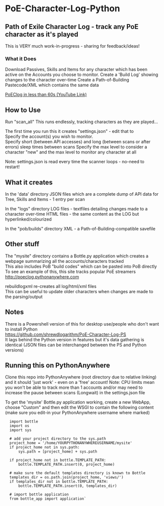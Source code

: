 # PoE-Character-Log-Python #
## Path of Exile Character Log - track any PoE character as it's played ##

This is VERY much work-in-progress - sharing for feedback/ideas!

### What it Does ###
Download Passives, Skills and Items for any character which has been active on the Accounts you choose to monitor.
Create a 'Build Log' showing changes to the character over-time
Create a Path-of-Building Pastecode/XML which contains the same data

[PoEClog in less than 60s (YouTube Link)](https://www.youtube.com/watch?v=Mje0pl9L8sY)

## How to Use ##
Run "scan_all"
This runs endlessly, tracking characters as they are played...  

The first time you run this it creates "settings.json" - edit that to  
Specify the account(s) you wish to monitor.  
Specify short (between API accesses) and long (between scans or after errors) sleep times between scans
Specify the max level to consider a character "new" and the max level to monitor any character at all

Note: settings.json is read every time the scanner loops - no-need to restart!

## What it creates ##
In the 'data' directory 
JSON files which are a complete dump of API data for Tree, Skills and Items - 1 entry per scan

In the "logs" directory 
LOG files - textfiles detailing changes made to a character over-time
HTML files - the same content as the LOG but hyperlinked/colourized 

In the "pob/builds" directory 
XML - a Path-of-Building-compatible savefile 

## Other stuff ##
The "mysite" directory contains a Bottle.py application which creates a webpage summarizing all the accounts/characters tracked  
This also includes PoB "build codes" which can be pasted into PoB directly  
To see an example of this, this site tracks popular PoE streamers  
http://poeclog.pythonanywhere.com

rebuildlogxml re-creates all log/html/xml files  
This can be useful to update older characters when changes are made to the parsing/output

## Notes ##
There is  a Powershell version of this for desktop use/people who don't want to install Python  
https://github.com/shrewdlogarithm/PoE-Character-Log-PS  
It lags behind the Python version in features but it's data gathering is identical (JSON files can be interchanged between the PS and Python versions)

## Running this on PythonAnywhere ##
Clone this repo into PythonAnywhere (root directory due to relative linking) and it should 'just work' - even on a 'free' account!
Note: CPU limits mean you won't be able to track more than 1 accounts and/or may need to increase the pause between scans (Longwait) in the settings.json file

To get the 'mysite' Bottle.py application working, create a new WebApp, choose "Custom" and then edit the WSGI to contain the following content (make sure you edit-in your PythonAnywhere username where marked)
```
  import bottle
  import os
  import sys
  
  # add your project directory to the sys.path
  project_home = '/home/YOURPYTHONANYWHEREUSERNAME/mysite'
  if project_home not in sys.path:
      sys.path = [project_home] + sys.path
  
  if project_home not in bottle.TEMPLATE_PATH:
      bottle.TEMPLATE_PATH.insert(0, project_home)
  
  # make sure the default templates directory is known to Bottle
  templates_dir = os.path.join(project_home, 'views/')
  if templates_dir not in bottle.TEMPLATE_PATH:
      bottle.TEMPLATE_PATH.insert(0, templates_dir)
  
  # import bottle application
  from bottle_app import application`
```
